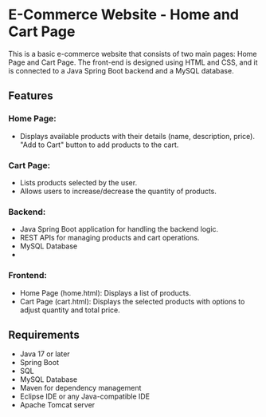 # E-Commerce Website - Home and Cart Page
This is a basic e-commerce website that consists of two main pages: Home Page and Cart Page. The front-end is designed using HTML and CSS, and it is connected to a Java Spring Boot backend and a MySQL database.

## Features
### Home Page:
- Displays available products with their details (name, description, price).
"Add to Cart" button to add products to the cart.
### Cart Page:
- Lists products selected by the user.
- Allows users to increase/decrease the quantity of products.
  
### Backend:
- Java Spring Boot application for handling the backend logic.
- REST APIs for managing products and cart operations.
- MySQL Database
- 
### Frontend:

- Home Page (home.html): Displays a list of products.
- Cart Page (cart.html): Displays the selected products with options to adjust quantity and total price.

## Requirements
- Java 17 or later
- Spring Boot
- SQL
- MySQL Database
- Maven for dependency management
- Eclipse IDE or any Java-compatible IDE
- Apache Tomcat server

